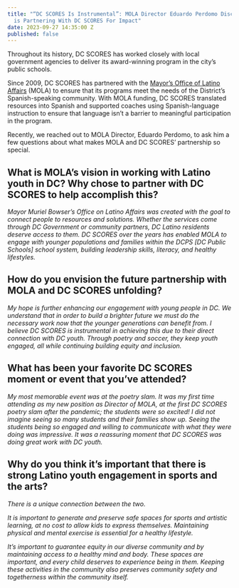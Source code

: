```yaml
---
title: "“DC SCORES Is Instrumental”: MOLA Director Eduardo Perdomo Discusses How Office
  is Partnering With DC SCORES For Impact"
date: 2023-09-27 14:35:00 Z
published: false
---
```


Throughout its history, DC SCORES has worked closely with local government agencies to deliver its award-winning program in the city’s public schools.

Since 2009, DC SCORES has partnered with the [Mayor’s Office of Latino Affairs](https://communityaffairs.dc.gov) (MOLA) to ensure that its programs meet the needs of the District’s Spanish-speaking community. With MOLA funding, DC SCORES translated resources into Spanish and supported coaches using Spanish-language instruction to ensure that language isn’t a barrier to meaningful participation in the program.

Recently, we reached out to MOLA Director, Eduardo Perdomo, to ask him a few questions about what makes MOLA and DC SCORES’ partnership so special.

## What is MOLA’s vision in working with Latino youth in DC? Why chose to partner with DC SCORES to help accomplish this?

*Mayor Muriel Bowser’s Office on Latino Affairs was created with the goal to connect people to resources and solutions. Whether the services come through DC Government or community partners, DC Latino residents deserve access to them. DC SCORES over the years has enabled MOLA to engage with younger populations and families within the DCPS \[DC Public Schools\] school system, building leadership skills, literacy, and healthy lifestyles.*

## How do you envision the future partnership with MOLA and DC SCORES unfolding?

*My hope is further enhancing our engagement with young people in DC. We understand that in order to build a brighter future we must do the necessary work now that the younger generations can benefit from. I believe DC SCORES is instrumental in achieving this due to their direct connection with DC youth. Through poetry and soccer, they keep youth engaged, all while continuing building equity and inclusion.*

## What has been your favorite DC SCORES moment or event that you’ve attended?

*My most memorable event was at the poetry slam. It was my first time attending as my new position as Director of MOLA, at the first DC SCORES poetry slam after the pandemic; the students were so excited! I did not imagine seeing so many students and their families show up. Seeing the students being so engaged and willing to communicate with what they were doing was impressive. It was a reassuring moment that DC SCORES was doing great work with DC youth.*

## Why do you think it’s important that there is strong Latino youth engagement in sports and the arts?

*There is a unique connection between the two.*

*It is important to generate and preserve safe spaces for sports and artistic learning, at no cost to allow kids to express themselves. Maintaining physical and mental exercise is essential for a healthy lifestyle.*

*It’s important to guarantee equity in our diverse community and by maintaining access to a healthy mind and body. These spaces are important, and every child deserves to experience being in them. Keeping these activities in the community also preserves community safety and togetherness within the community itself.*